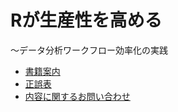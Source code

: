 # Rが生産性を高める

〜データ分析ワークフロー効率化の実践

- [書籍案内](https://gihyo.jp/book/2022/978-4-297-12524-0)
- [正誤表](https://gihyo.jp/book/2022/978-4-297-12524-0/support)
- [内容に関するお問い合わせ](https://gihyo.jp/site/inquiry/book)
